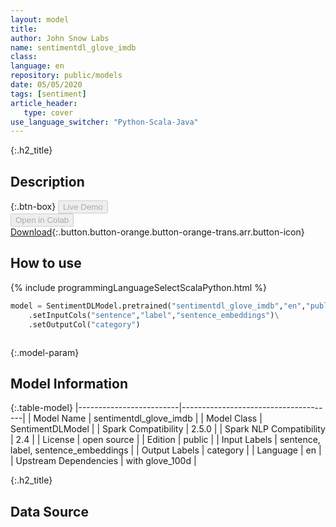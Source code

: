 ```yaml
---
layout: model
title: 
author: John Snow Labs
name: sentimentdl_glove_imdb
class: 
language: en
repository: public/models
date: 05/05/2020
tags: [sentiment]
article_header:
   type: cover
use_language_switcher: "Python-Scala-Java"
---
```


{:.h2_title}
## Description 




{:.btn-box}
<button class="button button-orange" disabled>Live Demo</button><br/><button class="button button-orange" disabled>Open in Colab</button><br/>[Download](https://s3.amazonaws.com/auxdata.johnsnowlabs.com/public/models/sentimentdl_glove_imdb_en_2.5.0_2.4_1588682682507.zip){:.button.button-orange.button-orange-trans.arr.button-icon}<br/>

## How to use 
<div class="tabs-box" markdown="1">

{% include programmingLanguageSelectScalaPython.html %}

```python
model = SentimentDLModel.pretrained("sentimentdl_glove_imdb","en","public/models")\
	.setInputCols("sentence","label","sentence_embeddings")\
	.setOutputCol("category")
```

```scala

```
</div>



{:.model-param}
## Model Information

{:.table-model}
|-------------------------|--------------------------------------|
| Model Name              | sentimentdl_glove_imdb               |
| Model Class             | SentimentDLModel                     |
| Spark Compatibility     | 2.5.0                                |
| Spark NLP Compatibility | 2.4                                  |
| License                 | open source                          |
| Edition                 | public                               |
| Input Labels            | sentence, label, sentence_embeddings |
| Output Labels           | category                             |
| Language                | en                                   |
| Upstream Dependencies   | with glove_100d                      |




{:.h2_title}
## Data Source


